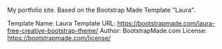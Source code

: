 My portfolio site. Based on the Bootstrap Made Template "Laura".

Template Name: Laura
Template URL: https://bootstrapmade.com/laura-free-creative-bootstrap-theme/
Author: BootstrapMade.com
License: https://bootstrapmade.com/license/